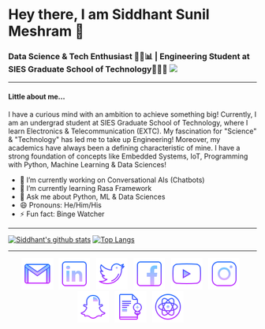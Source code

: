 # Hey there, I am Siddhant Sunil Meshram 👋
### Data Science & Tech Enthusiast 👨‍💻📊 | Engineering Student at SIES Graduate School of Technology👨🏼‍🎓 ![](https://komarev.com/ghpvc/?username=Sid-149&color=grey)

---

#### Little about me...
I have a curious mind with an ambition to achieve something big! Currently, I am an undergrad student at SIES Graduate School of Technology, where I learn Electronics & Telecommunication (EXTC). My fascination for "Science" & "Technology" has led me to take up Engineering! Moreover, my academics have always been a defining characteristic of mine. I have a strong foundation of concepts like Embedded Systems, IoT, Programming with Python, Machine Learning & Data Sciences!

- 🔭 I’m currently working on Conversational AIs (Chatbots)
- 🌱 I’m currently learning Rasa Framework
- 💬 Ask me about Python, ML & Data Sciences
- 😄 Pronouns: He/Him/His
- ⚡ Fun fact: Binge Watcher

---

[![Siddhant's github stats](https://github-readme-stats.vercel.app/api?username=Sid-149&show_icons=true&theme=tokyonight)](https://github.com/anuraghazra/github-readme-stats) [![Top Langs](https://github-readme-stats.vercel.app/api/top-langs/?username=Sid-149&layout=compact&theme=tokyonight)](https://github.com/anuraghazra/github-readme-stats)

---
<p align="center">
    <a href="mailto:siddhantmeshram149@gmail.com"><img src="https://github.com/Sid-149/Sid-149/blob/master/Badges/icons8-gmail-64.png"></a>&nbsp;&nbsp;
    <a href="https://www.linkedin.com/in/siddhant-meshram/"><img src="https://github.com/Sid-149/Sid-149/blob/master/Badges/icons8-linkedin-64.png"></a>&nbsp;&nbsp;
    <a href="https://twitter.com/Sid__149"><img src="https://github.com/Sid-149/Sid-149/blob/master/Badges/icons8-twitter-64.png"></a>&nbsp;&nbsp;
    <a href="https://www.facebook.com/siddhant.meshram.56"><img src="https://github.com/Sid-149/Sid-149/blob/master/Badges/icons8-facebook-64.png"></a>&nbsp;&nbsp;
    <a href="https://www.youtube.com/channel/UCt2cSNxbUDoFBW63KzFdOCA"><img src="https://github.com/Sid-149/Sid-149/blob/master/Badges/icons8-play-button-64.png"></a>&nbsp;&nbsp;
    <a href="https://www.instagram.com/sid_149/"><img src="https://github.com/Sid-149/Sid-149/blob/master/Badges/icons8-instagram-64.png"></a>&nbsp;&nbsp;
    <a href="https://www.snapchat.com/add/sid_m101"><img src="https://github.com/Sid-149/Sid-149/blob/master/Badges/icons8-snapchat-64.png"></a>&nbsp;&nbsp;
    <a href="https://www.researchgate.net/profile/Siddhant_Meshram"><img src="https://github.com/Sid-149/Sid-149/blob/master/Badges/icons8-concept-64.png"></a>&nbsp;&nbsp;
    <a href="https://scholar.google.com/citations?user=QWQp0ZoAAAAJ&hl=en"><img src="https://github.com/Sid-149/Sid-149/blob/master/Badges/icons8-google-scholar-64.png"></a>&nbsp;&nbsp;
</p>
